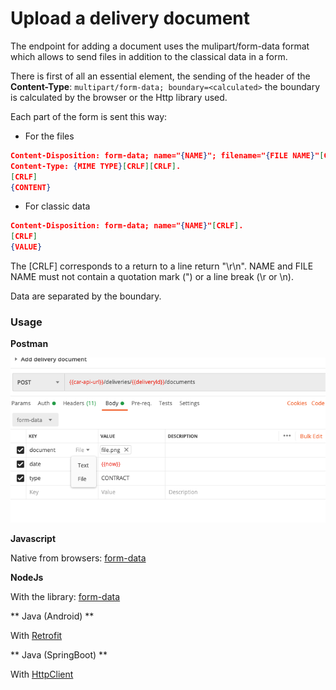 # Upload a delivery document

The endpoint for adding a document uses the mulipart/form-data format which allows to send files in addition to the classical data in a form.

There is first of all an essential element, the sending of the header of the **Content-Type**: `multipart/form-data; boundary=<calculated>` the boundary is calculated by the browser or the Http library used.


Each part of the form is sent this way:

- For the files 

```json
Content-Disposition: form-data; name="{NAME}"; filename="{FILE NAME}"[CRLF].
Content-Type: {MIME TYPE}[CRLF][CRLF].
[CRLF]
{CONTENT}

```
- For classic data

```json
Content-Disposition: form-data; name="{NAME}"[CRLF].
[CRLF]
{VALUE}
```

The [CRLF] corresponds to a return to a line return "\r\n". NAME and FILE NAME must not contain a quotation mark (") or a line break (\r or \n).

Data are separated by the boundary.


### Usage

**Postman**

![document](../../assets/images/upload-document.png)

**Javascript**

Native from browsers: [form-data](https://developer.mozilla.org/fr/docs/Web/API/FormData/FormData)

**NodeJs**

With the library: [form-data](https://www.npmjs.com/package/form-data)

** Java (Android) **

With [Retrofit](https://futurestud.io/tutorials/retrofit-2-how-to-upload-files-to-server)

** Java (SpringBoot) **

With [HttpClient](https://www.baeldung.com/httpclient-post-http-request#post-multipart-request)

